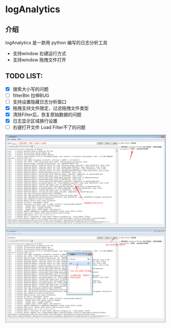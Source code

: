 # logAnalytics

## 介绍

logAnalytics 是一款用 python 编写的日志分析工具

+ 支持window 右键运行方式
+ 支持window 拖拽文件打开

## TODO LIST:

- [x] 搜索大小写的问题
- [ ] filterBtn 拉伸BUG
- [ ] 支持设置隐藏日志分析窗口
- [x] 拖拽支持文件限定，过滤拖拽文件类型
- [x] 清除Filter后，恢复原始数据的问题
- [x] 日志显示区域换行设置
- [ ] 右键打开文件 Load Filter不了的问题

![pic1](https://raw.githubusercontent.com/AsherYang/logAnalytics/master/screenshot/logAnalytics_1.png)
![pic2](https://raw.githubusercontent.com/AsherYang/logAnalytics/master/screenshot/logAnalytics_2.png)